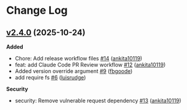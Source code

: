 # Change Log

## [v2.4.0](https://github.com/auth0/component-cdn-uploader/tree/v2.4.0) (2025-10-24)

**Added**
- Chore: Add release workflow files [\#14](https://github.com/auth0/component-cdn-uploader/pull/14) ([ankita10119](https://github.com/ankita10119))
- feat: add Claude Code PR Review workflow [\#12](https://github.com/auth0/component-cdn-uploader/pull/12) ([ankita10119](https://github.com/ankita10119))
- Added version override argument [\#9](https://github.com/auth0/component-cdn-uploader/pull/9) ([fbgoode](https://github.com/fbgoode))
- add require fs [\#6](https://github.com/auth0/component-cdn-uploader/pull/6) ([luisrudge](https://github.com/luisrudge))

**Security**
- security: Remove vulnerable request dependency [\#13](https://github.com/auth0/component-cdn-uploader/pull/13) ([ankita10119](https://github.com/ankita10119))
